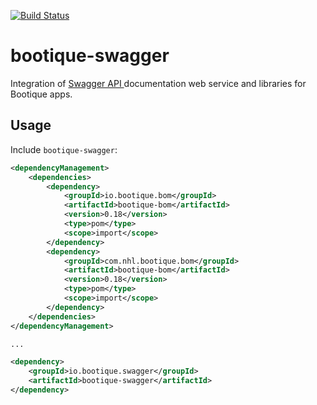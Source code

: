 [![Build Status](https://travis-ci.org/bootique/bootique-swagger.svg)](https://travis-ci.org/bootique/bootique-swagger)

# bootique-swagger

Integration of [Swagger API ](http://swagger.io/) documentation web service and libraries for Bootique apps. 

## Usage

Include ```bootique-swagger```:
```xml
<dependencyManagement>
    <dependencies>
        <dependency>
            <groupId>io.bootique.bom</groupId>
            <artifactId>bootique-bom</artifactId>
            <version>0.18</version>
            <type>pom</type>
            <scope>import</scope>
        </dependency>
        <dependency>
            <groupId>com.nhl.bootique.bom</groupId>
            <artifactId>bootique-bom</artifactId>
            <version>0.18</version>
            <type>pom</type>
            <scope>import</scope>
        </dependency>
    </dependencies>
</dependencyManagement>

...

<dependency>
	<groupId>io.bootique.swagger</groupId>
	<artifactId>bootique-swagger</artifactId>
</dependency>
```
